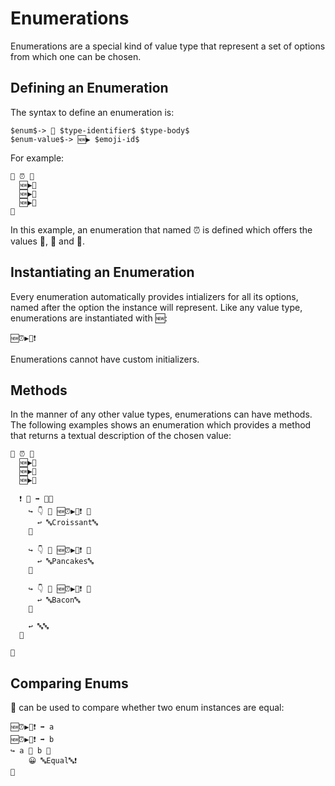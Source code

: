 # Enumerations

Enumerations are a special kind of value type that represent a set of options
from which one can be chosen.

## Defining an Enumeration

The syntax to define an enumeration is:

```syntax
$enum$-> 🔘 $type-identifier$ $type-body$
$enum-value$-> 🆕▶️ $emoji-id$
```

For example:

```
🔘 ⏰ 🍇
  🆕▶️🥓
  🆕▶️🥞
  🆕▶️🥐
🍉
```

In this example, an enumeration that named ⏰ is defined which offers the values
🥓, 🥞 and 🥐.

## Instantiating an Enumeration

Every enumeration automatically provides intializers for all its options, named
after the option the instance will represent. Like any value type, enumerations
are instantiated with 🆕:

```
🆕⏰▶️🥓❗
```

Enumerations cannot have custom initializers.

## Methods

In the manner of any other value types, enumerations can have methods. The
following examples shows an enumeration which provides a method that returns
a textual description of the chosen value:

```
🔘 ⏰ 🍇
  🆕▶️🥓
  🆕▶️🥞
  🆕▶️🥐

  ❗️ 🔡 ➡️ 🔡🍇
    ↪️ 👇 🙌 🆕⏰▶️🥐❗️ 🍇
      ↩️ 🔤Croissant🔤
    🍉

    ↪️ 👇 🙌 🆕⏰▶️🥞❗️ 🍇
      ↩️ 🔤Pancakes🔤
    🍉

    ↪️ 👇 🙌 🆕⏰▶️🥓❗️ 🍇
      ↩️ 🔤Bacon🔤
    🍉

    ↩️ 🔤🔤
  🍉

🍉
```

## Comparing Enums

🙌 can be used to compare whether two enum instances are equal:

```
🆕⏰▶️🥓❗️ ➡️ a
🆕⏰▶️🥓❗️ ➡️ b
↪️ a 🙌 b 🍇
    😀 🔤Equal🔤❗️
🍉
```
